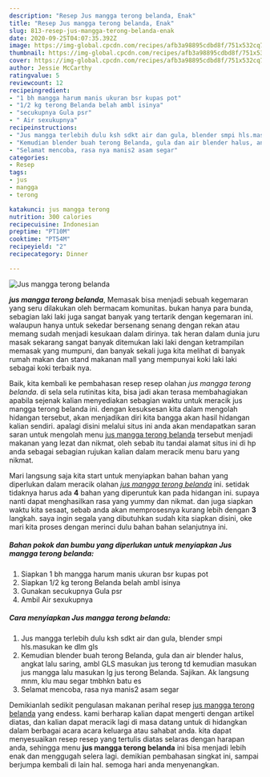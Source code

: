 ```yaml
---
description: "Resep Jus mangga terong belanda, Enak"
title: "Resep Jus mangga terong belanda, Enak"
slug: 813-resep-jus-mangga-terong-belanda-enak
date: 2020-09-25T04:07:35.392Z
image: https://img-global.cpcdn.com/recipes/afb3a98895cdbd8f/751x532cq70/jus-mangga-terong-belanda-foto-resep-utama.jpg
thumbnail: https://img-global.cpcdn.com/recipes/afb3a98895cdbd8f/751x532cq70/jus-mangga-terong-belanda-foto-resep-utama.jpg
cover: https://img-global.cpcdn.com/recipes/afb3a98895cdbd8f/751x532cq70/jus-mangga-terong-belanda-foto-resep-utama.jpg
author: Jessie McCarthy
ratingvalue: 5
reviewcount: 12
recipeingredient:
- "1 bh mangga harum manis ukuran bsr kupas pot"
- "1/2 kg terong Belanda belah ambl isinya"
- "secukupnya Gula psr"
- " Air sexukupnya"
recipeinstructions:
- "Jus mangga terlebih dulu ksh sdkt air dan gula, blender smpi hls.masukan ke dlm gls"
- "Kemudian blender buah terong Belanda, gula dan air blender halus, angkat lalu saring, ambl GLS masukan jus terong td kemudian masukan jus mangga lalu masukan lg jus terong Belanda. Sajikan. Ak langsung mnm, klu mau segar tmbhkn batu es"
- "Selamat mencoba, rasa nya manis2 asam segar"
categories:
- Resep
tags:
- jus
- mangga
- terong

katakunci: jus mangga terong 
nutrition: 300 calories
recipecuisine: Indonesian
preptime: "PT10M"
cooktime: "PT54M"
recipeyield: "2"
recipecategory: Dinner

---
```



![Jus mangga terong belanda](https://img-global.cpcdn.com/recipes/afb3a98895cdbd8f/751x532cq70/jus-mangga-terong-belanda-foto-resep-utama.jpg)

<b><i>jus mangga terong belanda</i></b>, Memasak bisa menjadi sebuah kegemaran yang seru dilakukan oleh bermacam komunitas. bukan hanya para bunda, sebagian laki laki juga sangat banyak yang tertarik dengan kegemaran ini. walaupun hanya untuk sekedar bersenang senang dengan rekan atau memang sudah menjadi kesukaan dalam dirinya. tak heran dalam dunia juru masak sekarang sangat banyak ditemukan laki laki dengan ketrampilan memasak yang mumpuni, dan banyak sekali juga kita melihat di banyak rumah makan dan stand makanan mall yang mempunyai koki laki laki sebagai koki terbaik nya.

Baik, kita kembali ke pembahasan resep resep olahan <i>jus mangga terong belanda</i>. di sela sela rutinitas kita, bisa jadi akan terasa membahagiakan apabila sejenak kalian menyediakan sebagian waktu untuk meracik jus mangga terong belanda ini. dengan kesuksesan kita dalam mengolah hidangan tersebut, akan menjadikan diri kita bangga akan hasil hidangan kalian sendiri. apalagi disini melalui situs ini anda akan mendapatkan saran saran untuk mengolah menu <u>jus mangga terong belanda</u> tersebut menjadi makanan yang lezat dan nikmat, oleh sebab itu tandai alamat situs ini di hp anda sebagai sebagian rujukan kalian dalam meracik menu baru yang nikmat.




Mari langsung saja kita start untuk menyiapkan bahan bahan yang diperlukan dalam meracik olahan <u><i>jus mangga terong belanda</i></u> ini. setidak tidaknya harus ada <b>4</b> bahan yang diperuntuk kan pada hidangan ini. supaya nanti dapat menghasilkan rasa yang yummy dan nikmat. dan juga siapkan waktu kita sesaat, sebab anda akan memprosesnya kurang lebih dengan <b>3</b> langkah. saya ingin segala yang dibutuhkan sudah kita siapkan disini, oke mari kita proses dengan merinci dulu bahan bahan selanjutnya ini.

<!--inarticleads1-->

##### Bahan pokok dan bumbu yang diperlukan untuk menyiapkan Jus mangga terong belanda:

1. Siapkan 1 bh mangga harum manis ukuran bsr kupas pot
1. Siapkan 1/2 kg terong Belanda belah ambl isinya
1. Gunakan secukupnya Gula psr
1. Ambil  Air sexukupnya




<!--inarticleads2-->

##### Cara menyiapkan Jus mangga terong belanda:

1. Jus mangga terlebih dulu ksh sdkt air dan gula, blender smpi hls.masukan ke dlm gls
1. Kemudian blender buah terong Belanda, gula dan air blender halus, angkat lalu saring, ambl GLS masukan jus terong td kemudian masukan jus mangga lalu masukan lg jus terong Belanda. Sajikan. Ak langsung mnm, klu mau segar tmbhkn batu es
1. Selamat mencoba, rasa nya manis2 asam segar




Demikianlah sedikit pengulasan makanan perihal resep <u>jus mangga terong belanda</u> yang endess. kami berharap kalian dapat mengerti dengan artikel diatas, dan kalian dapat meracik lagi di masa datang untuk di hidangkan dalam berbagai acara acara keluarga atau sahabat anda. kita dapat menyesuaikan resep resep yang tertulis diatas selaras dengan harapan anda, sehingga menu <b>jus mangga terong belanda</b> ini bisa menjadi lebih enak dan menggugah selera lagi. demikian pembahasan singkat ini, sampai berjumpa kembali di lain hal. semoga hari anda menyenangkan.
